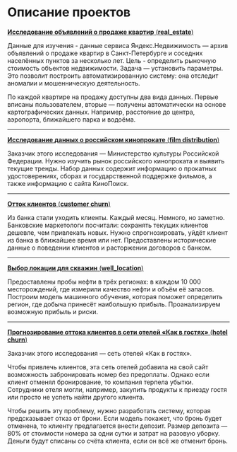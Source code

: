 # Описание проектов

[**Исследование объявлений о продаже квартир** (**real_estate**)](https://github.com/NadezhdaPetrovaa/portfolio/tree/bf610f2827d13483549443c97051560cfe09b3fb/real_estate)

Данные для изучения - данные сервиса Яндекс.Недвижимость — архив объявлений о продаже квартир в Санкт-Петербурге и соседних населённых пунктов за несколько лет. Цель - определить рыночную стоимость объектов недвижимости. Задача — установить параметры. Это позволит построить автоматизированную систему: она отследит аномалии и мошенническую деятельность.

По каждой квартире на продажу доступны два вида данных. Первые вписаны пользователем, вторые — получены автоматически на основе картографических данных. Например, расстояние до центра, аэропорта, ближайшего парка и водоёма.

____________________________________________________________________________________________________________________________________________

[**Исследование данных о российском кинопрокате** (**film distribution**)](https://github.com/NadezhdaPetrovaa/portfolio/tree/12e823d3b5d4f634890b41b0ef9f9636740fac56/film%20distribution)

Заказчик этого исследования — Министерство культуры Российской Федерации.
Нужно изучить рынок российского кинопроката и выявить текущие тренды.
Набор данных содержит информацию о прокатных удостоверениях, сборах и государственной поддержке фильмов, а также информацию с сайта КиноПоиск.

____________________________________________________________________________________________________________________________________

[**Отток клиентов** (**customer churn**)](https://github.com/NadezhdaPetrovaa/portfolio/tree/12e823d3b5d4f634890b41b0ef9f9636740fac56/customer%20churn)

Из банка стали уходить клиенты. Каждый месяц. Немного, но заметно. Банковские маркетологи посчитали: сохранять текущих клиентов дешевле, чем привлекать новых. Нужно спрогнозировать, уйдёт клиент из банка в ближайшее время или нет. Предоставлены исторические данные о поведении клиентов и расторжении договоров с банком.

____________________________________________________________________________________________________________________________________

[**Выбор локации для скважин** (**well_location**)](https://github.com/NadezhdaPetrovaa/portfolio/tree/12e823d3b5d4f634890b41b0ef9f9636740fac56/well_location)

Предоставлены пробы нефти в трёх регионах: в каждом 10 000 месторождений, где измерили качество нефти и объём её запасов. Построим модель машинного обучения, которая поможет определить регион, где добыча принесёт наибольшую прибыль. Проанализируем возможную прибыль и риски.

____________________________________________________________________________________________________________________________________

[**Прогнозирование оттока клиентов в сети отелей «Как в гостях»** (**hotel churn**)](https://github.com/NadezhdaPetrovaa/portfolio/tree/12e823d3b5d4f634890b41b0ef9f9636740fac56/hotel%20churn)

Заказчик этого исследования — сеть отелей «Как в гостях». 

Чтобы привлечь клиентов, эта сеть отелей добавила на свой сайт возможность забронировать номер без предоплаты. 
Однако если клиент отменял бронирование, то компания терпела убытки. Сотрудники отеля могли, например, закупить продукты к приезду гостя или просто не успеть найти другого клиента. 

Чтобы решить эту проблему, нужно разработать систему, которая предсказывает отказ от брони. Если модель покажет, что бронь будет отменена, то клиенту предлагается внести депозит. Размер депозита — 80% от стоимости номера за одни сутки и затрат на разовую уборку. Деньги будут списаны со счёта клиента, если он всё же отменит бронь.
